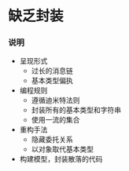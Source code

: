 # 缺乏封装

### 说明
- 呈现形式
  - 过长的消息链
  - 基本类型偏执
- 编程规则
  - 遵循迪米特法则
  - 封装所有的基本类型和字符串
  - 使用一流的集合
- 重构手法
  - 隐藏委托关系
  - 以对象取代基本类型
- 构建模型，封装散落的代码